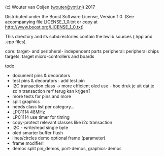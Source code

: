 (c) Wouter van Ooijen (wouter@voti.nl) 2017

Distributed under the Boost Software License, Version 1.0.
(See accompanying file LICENSE_1_0.txt or copy at 
http://www.boost.org/LICENSE_1_0.txt)

This directory and its subdirectories contain 
the hwlib sources (.hpp and .cpp files).

core:        target- and peripheral- independent parts
peripheral:  peripheral chips 
targets:     target micro-controllers and boards
      
      
todo
- document pins & decorators
- test pins & decorators : add test pin
- I2C transaction class -> more efficient oled use - hoe druk je uit dat je zo'n transaction rerf terug kan krjgen?
- more tests for pins and more
- split graphics
- needs class list per category...
- LPC1114 48MHz
- LPC1114 use timer for timing 
- copy-protect relevant classes like i2c transaction
- I2C - write/read single byte
- oled smarter buffer flush
- lines/circles demo optional frame (parameter)
- frame modifier!
- demos split pin_demos, port-demos, graphics-demos
